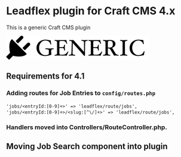 # Leadflex plugin for Craft CMS 4.x

This is a generic Craft CMS plugin

![Screenshot](resources/img/plugin-logo.png)

## Requirements for 4.1

### Adding routes for Job Entries to `config/routes.php`
```
'jobs/<entryId:[0-9]+>' => 'leadflex/route/jobs',
'jobs/<entryId:[0-9]+>/<slug:[^\/]+>' => 'leadflex/route/jobs',
```

### Handlers moved into Controllers/RouteController.php.


## Moving Job Search component into plugin

